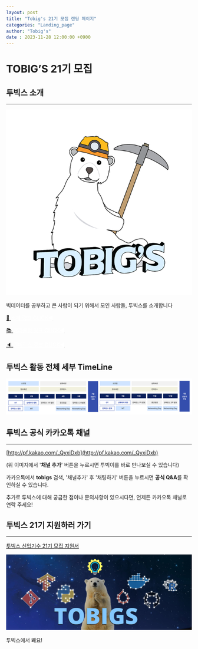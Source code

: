 ```yaml
---
layout: post
title: "Tobig's 21기 모집 랜딩 페이지"
categories: "Landing_page"
author: "Tobig's"
date : 2023-11-28 12:00:00 +0900
---
```


# **TOBIG’S 21기 모집**

## **투빅스 소개**

---

![Untitled](/assets/images/Tobig2.png)

빅데이터를 공부하고 큰 사람이 되기 위해서 모인 사람들, 투빅스를 소개합니다

[:sparkler: <span style="color:white"><U>소개 링크 CLICK◀</U></span>](https://www.notion.so/CLICK-e74a26737a8c42e0965e1520b7f6d768?pvs=21)

[:books: <span style="color:white"><U>커리큘럼 링크 CLICK◀</U></span>](https://www.notion.so/CLICK-9b2b34483f0f4a3e86d60637d6b2806b?pvs=21)

[:speaker: <span style="color:white"><U>컨퍼런스 링크 CLICK◀</U></span>](https://www.notion.so/CLICK-d48f8fab2154479aa257b5f7e5fe5b00?pvs=21)

## 투빅스 활동 전체 세부 TimeLine

![Untitled](/assets/images/21timeline.png)

## 투빅스 공식 카카오톡 채널

---

[http://pf.kakao.com/_QyxiDxb](http://pf.kakao.com/_QyxiDxb)

(위 이미지에서 '**채널 추가**' 버튼을 누르시면 투빅이를 바로 만나보실 수 있습니다)

카카오톡에서 **tobigs** 검색, '채널추가' 후 '채팅하기' 버튼을 누르시면 **공식 Q&A**를 확인하실 수 있습니다. 

추가로 투빅스에 대해 궁금한 점이나 문의사항이 있으시다면, 언제든 카카오톡 채널로 연락 주세요! 

## 투빅스 21기 지원하러 가기

---

[투빅스 신입기수 21기 모집 지원서](https://forms.gle/aiWmTs4KoyXLwzK76)

![투빅스에서 봬요!](/assets/images/banners/home.jpeg)

투빅스에서 봬요!